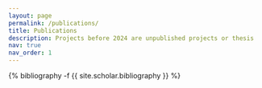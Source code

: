 ```yaml
---
layout: page
permalink: /publications/
title: Publications
description: Projects before 2024 are unpublished projects or thesis
nav: true
nav_order: 1
---
```

<!-- _pages/publications.md -->
<div class="publications">

{% bibliography -f {{ site.scholar.bibliography }} %}

</div>
